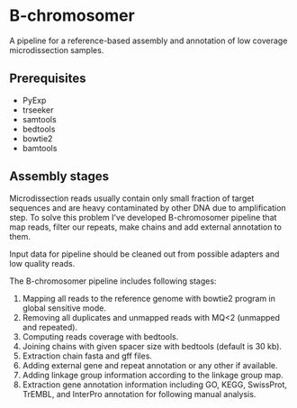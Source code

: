 # B-chromosomer

A pipeline for a reference-based assembly and annotation of low coverage microdissection samples.

## Prerequisites

- PyExp
- trseeker
- samtools
- bedtools
- bowtie2
- bamtools

## Assembly stages

Microdissection reads usually contain only small fraction of target sequences and are heavy contaminated by other DNA due to amplification step. To solve this problem I've developed B-chromosomer pipeline that map reads, filter our repeats, make chains and add external annotation to them.

Input data for pipeline should be cleaned out from possible adapters and low quality reads.

The B-chromosomer pipeline includes following stages:

1. Mapping all reads to the reference genome with bowtie2 program in global sensitive mode.
2. Removing all duplicates and unmapped reads with MQ<2 (unmapped and repeated).
3. Computing reads coverage with bedtools.
4. Joining chains with given spacer size with bedtools (default is 30 kb).
5. Extraction chain fasta and gff files.
6. Adding external gene and repeat annotation or any other if available.
7. Adding linkage group information according to the linkage group map.
8. Extraction gene annotation information including GO, KEGG, SwissProt, TrEMBL, and InterPro annotation for following manual analysis.

